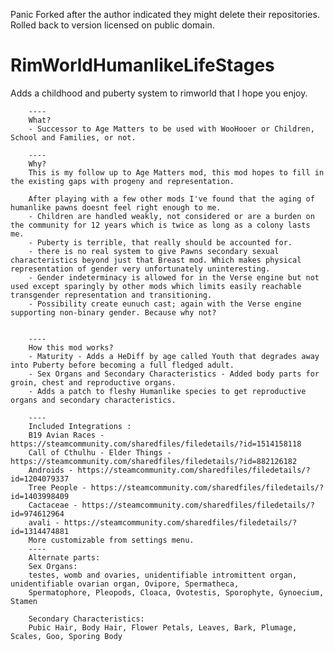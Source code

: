 Panic Forked after the author indicated they might delete their repositories. Rolled back to version licensed on public domain.

# RimWorldHumanlikeLifeStages

Adds a childhood and puberty system to rimworld that I hope you enjoy.


		----
		What?
		- Successor to Age Matters to be used with WooHooer or Children, School and Families, or not.
		
		----
		Why?
		This is my follow up to Age Matters mod, this mod hopes to fill in the existing gaps with progeny and representation. 

		After playing with a few other mods I've found that the aging of humanlike pawns doesnt feel right enough to me.
		- Children are handled weakly, not considered or are a burden on the community for 12 years which is twice as long as a colony lasts me.
		- Puberty is terrible, that really should be accounted for.
		- there is no real system to give Pawns secondary sexual characteristics beyond just that Breast mod. Which makes physical representation of gender very unfortunately uninteresting.
		- Gender indeterminacy is allowed for in the Verse engine but not used except sparingly by other mods which limits easily reachable transgender representation and transitioning.
		- Possibility create eunuch cast; again with the Verse engine supporting non-binary gender. Because why not?


		----
		How this mod works?
		- Maturity - Adds a HeDiff by age called Youth that degrades away into Puberty before becoming a full fledged adult.
		- Sex Organs and Secondary Characteristics - Added body parts for groin, chest and reproductive organs.
		- Adds a patch to fleshy Humanlike species to get reproductive organs and secondary characteristics.

		----
		Included Integrations :
		B19 Avian Races - https://steamcommunity.com/sharedfiles/filedetails/?id=1514158118
		Call of Cthulhu - Elder Things - https://steamcommunity.com/sharedfiles/filedetails/?id=882126182
		Androids - https://steamcommunity.com/sharedfiles/filedetails/?id=1204079337
		Tree People - https://steamcommunity.com/sharedfiles/filedetails/?id=1403998409
		Cactaceae - https://steamcommunity.com/sharedfiles/filedetails/?id=974612964
		avali - https://steamcommunity.com/sharedfiles/filedetails/?id=1314474881
		More customizable from settings menu.
		----
		Alternate parts:
		Sex Organs:
		testes, womb and ovaries, unidentifiable intromittent organ, unidentifiable ovarian organ, Ovipore, Spermatheca,
		Spermatophore, Pleopods, Cloaca, Ovotestis, Sporophyte, Gynoecium, Stamen

		Secondary Characteristics:
		Pubic Hair, Body Hair, Flower Petals, Leaves, Bark, Plumage, Scales, Goo, Sporing Body
